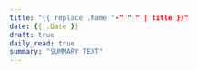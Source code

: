 ```yaml
---
title: "{{ replace .Name "-" " " | title }}"
date: {{ .Date }}
draft: true
daily_read: true
summary: "SUMMARY TEXT"
---
```


